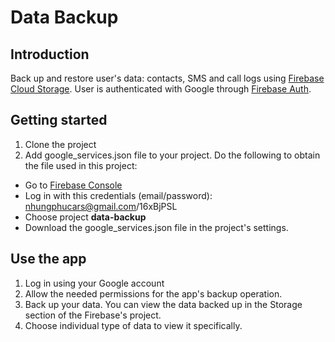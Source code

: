 # Data Backup
## Introduction
Back up and restore user's data: contacts, SMS and call logs using [Firebase Cloud Storage](https://firebase.google.com/docs/storage). User is authenticated with Google through [Firebase Auth](https://firebase.google.com/docs/auth).
## Getting started
1. Clone the project
2. Add google_services.json file to your project. Do the following to obtain the file used in this project:
- Go to [Firebase Console](https://console.firebase.google.com/)
- Log in with this credentials (email/password): nhungphucars@gmail.com/16xBjPSL
- Choose project **data-backup**
- Download the google_services.json file in the project's settings.
## Use the app
1. Log in using your Google account
2. Allow the needed permissions for the app's backup operation.
3. Back up your data. You can view the data backed up in the Storage section of the Firebase's project.
4. Choose individual type of data to view it specifically.
